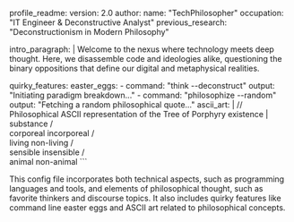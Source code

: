 profile_readme:
  version: 2.0
  author:
    name: "TechPhilosopher"
    occupation: "IT Engineer & Deconstructive Analyst"
    previous_research: "Deconstructionism in Modern Philosophy"
  
  intro_paragraph: |
    Welcome to the nexus where technology meets deep thought. Here, we disassemble code and ideologies alike, questioning the binary oppositions that define our digital and metaphysical realities.

  quirky_features:
    easter_eggs:
      - command: "think --deconstruct"
        output: "Initiating paradigm breakdown..."
      - command: "philosophize --random"
        output: "Fetching a random philosophical quote..."
    ascii_art: |
      // Philosophical ASCII representation of the Tree of Porphyry
           existence
              |
           substance
          /       \
       corporeal  incorporeal
        /   \
      living  non-living
      /    \
    sensible  insensible
    /      \
  animal  non-animal
    ```

This config file incorporates both technical aspects, such as programming languages and tools, and elements of philosophical thought, such as favorite thinkers and discourse topics. It also includes quirky features like command line easter eggs and ASCII art related to philosophical concepts.
